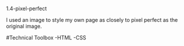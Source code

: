 1.4-pixel-perfect

I used an image to style my own page as closely to pixel perfect as the original image.

#Technical Toolbox -HTML -CSS
